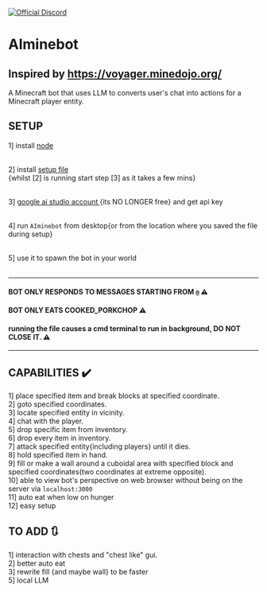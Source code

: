 [![Official Discord](https://img.shields.io/static/v1.svg?label=OFFICIAL&message=DISCORD&color=blue&logo=discord&style=for-the-badge)](https://discord.gg/XetraY3Zuh)
# AIminebot
## Inspired by https://voyager.minedojo.org/ 
A Minecraft bot that uses LLM to converts user's chat into actions for a Minecraft player entity.
## SETUP

1] install [node](https://nodejs.org/en/download)<br><br>

2] install [setup file](https://github.com/Seshrut/AIminebot/releases) <br>
{whilst [2] is running start step [3] as it takes a few mins}<br><br>

3] [ google ai studio account ](https://makersuite.google.com/) {its NO LONGER free} and get api key<br><br>

4] run `AIminebot` from desktop{or from the location where you saved the file during setup}<br><br>

5] use it to spawn the bot in your world<br><br>

<hr>

#### BOT ONLY RESPONDS TO MESSAGES STARTING FROM `@` ⚠️
#### BOT ONLY EATS COOKED_PORKCHOP ⚠️
#### running the file causes a cmd terminal to run in background, DO NOT CLOSE IT. ⚠️

<hr>

## CAPABILITIES ✔️
1] place specified item and break blocks at specified coordinate.<br>
2] goto specified coordinates.<br>
3] locate specified entity in vicinity.<br>
4] chat with the player.<br>
5] drop specific item from inventory.<br>
6] drop every item in inventory.<br>
7] attack specified entity{including players} until it dies.<br>
8] hold specified item in hand.<br>
9] fill or make a wall around a cuboidal area with specified block and specified coordinates(two coordinates at extreme opposite).<br>
10] able to view bot's perspective on web browser without being on the server via `localhost:3000`<br>
11] auto eat when low on hunger<br>
12] easy setup<br>

## TO ADD 🔃
1] interaction with chests and "chest like" gui.<br>
2] better auto eat<br>
3] rewrite fill {and maybe wall} to be faster <br>
5] local LLM

